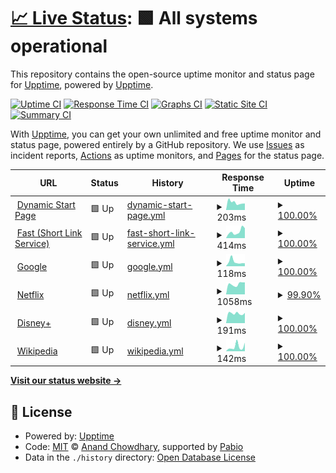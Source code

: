 # [📈 Live Status](https://status.felixmedia.xyz): <!--live status--> **🟩 All systems operational**

This repository contains the open-source uptime monitor and status page for [Upptime](https://upptime.js.org), powered by [Upptime](https://github.com/upptime/upptime).

[![Uptime CI](https://github.com/felixlammers/uptime-monitor/workflows/Uptime%20CI/badge.svg)](https://github.com/felixlammers/uptime-monitor/actions?query=workflow%3A%22Uptime+CI%22)
[![Response Time CI](https://github.com/felixlammers/uptime-monitor/workflows/Response%20Time%20CI/badge.svg)](https://github.com/felixlammers/uptime-monitor/actions?query=workflow%3A%22Response+Time+CI%22)
[![Graphs CI](https://github.com/felixlammers/uptime-monitor/workflows/Graphs%20CI/badge.svg)](https://github.com/felixlammers/uptime-monitor/actions?query=workflow%3A%22Graphs+CI%22)
[![Static Site CI](https://github.com/felixlammers/uptime-monitor/workflows/Static%20Site%20CI/badge.svg)](https://github.com/felixlammers/uptime-monitor/actions?query=workflow%3A%22Static+Site+CI%22)
[![Summary CI](https://github.com/felixlammers/uptime-monitor/workflows/Summary%20CI/badge.svg)](https://github.com/felixlammers/uptime-monitor/actions?query=workflow%3A%22Summary+CI%22)

With [Upptime](https://upptime.js.org), you can get your own unlimited and free uptime monitor and status page, powered entirely by a GitHub repository. We use [Issues](https://github.com/upptime/upptime/issues) as incident reports, [Actions](https://github.com/felixlammers/uptime-monitor/actions) as uptime monitors, and [Pages](https://status.felixmedia.xyz) for the status page.

<!--start: status pages-->
<!-- This summary is generated by Upptime (https://github.com/upptime/upptime) -->
<!-- Do not edit this manually, your changes will be overwritten -->
<!-- prettier-ignore -->
| URL | Status | History | Response Time | Uptime |
| --- | ------ | ------- | ------------- | ------ |
| <img alt="" src="https://start.felixmedia.xyz/images/icon.svg" height="13"> [Dynamic Start Page](start.felixmedia.xyz) | 🟩 Up | [dynamic-start-page.yml](https://github.com/felixlammers/uptime-monitor/commits/HEAD/history/dynamic-start-page.yml) | <details><summary><img alt="Response time graph" src="./graphs/dynamic-start-page/response-time-week.png" height="20"> 203ms</summary><br><a href="https://status.felixmedia.xyz/history/dynamic-start-page"><img alt="Response time 212" src="https://img.shields.io/endpoint?url=https%3A%2F%2Fraw.githubusercontent.com%2Ffelixlammers%2Fuptime-monitor%2FHEAD%2Fapi%2Fdynamic-start-page%2Fresponse-time.json"></a><br><a href="https://status.felixmedia.xyz/history/dynamic-start-page"><img alt="24-hour response time 179" src="https://img.shields.io/endpoint?url=https%3A%2F%2Fraw.githubusercontent.com%2Ffelixlammers%2Fuptime-monitor%2FHEAD%2Fapi%2Fdynamic-start-page%2Fresponse-time-day.json"></a><br><a href="https://status.felixmedia.xyz/history/dynamic-start-page"><img alt="7-day response time 203" src="https://img.shields.io/endpoint?url=https%3A%2F%2Fraw.githubusercontent.com%2Ffelixlammers%2Fuptime-monitor%2FHEAD%2Fapi%2Fdynamic-start-page%2Fresponse-time-week.json"></a><br><a href="https://status.felixmedia.xyz/history/dynamic-start-page"><img alt="30-day response time 258" src="https://img.shields.io/endpoint?url=https%3A%2F%2Fraw.githubusercontent.com%2Ffelixlammers%2Fuptime-monitor%2FHEAD%2Fapi%2Fdynamic-start-page%2Fresponse-time-month.json"></a><br><a href="https://status.felixmedia.xyz/history/dynamic-start-page"><img alt="1-year response time 212" src="https://img.shields.io/endpoint?url=https%3A%2F%2Fraw.githubusercontent.com%2Ffelixlammers%2Fuptime-monitor%2FHEAD%2Fapi%2Fdynamic-start-page%2Fresponse-time-year.json"></a></details> | <details><summary><a href="https://status.felixmedia.xyz/history/dynamic-start-page">100.00%</a></summary><a href="https://status.felixmedia.xyz/history/dynamic-start-page"><img alt="All-time uptime 99.09%" src="https://img.shields.io/endpoint?url=https%3A%2F%2Fraw.githubusercontent.com%2Ffelixlammers%2Fuptime-monitor%2FHEAD%2Fapi%2Fdynamic-start-page%2Fuptime.json"></a><br><a href="https://status.felixmedia.xyz/history/dynamic-start-page"><img alt="24-hour uptime 100.00%" src="https://img.shields.io/endpoint?url=https%3A%2F%2Fraw.githubusercontent.com%2Ffelixlammers%2Fuptime-monitor%2FHEAD%2Fapi%2Fdynamic-start-page%2Fuptime-day.json"></a><br><a href="https://status.felixmedia.xyz/history/dynamic-start-page"><img alt="7-day uptime 100.00%" src="https://img.shields.io/endpoint?url=https%3A%2F%2Fraw.githubusercontent.com%2Ffelixlammers%2Fuptime-monitor%2FHEAD%2Fapi%2Fdynamic-start-page%2Fuptime-week.json"></a><br><a href="https://status.felixmedia.xyz/history/dynamic-start-page"><img alt="30-day uptime 100.00%" src="https://img.shields.io/endpoint?url=https%3A%2F%2Fraw.githubusercontent.com%2Ffelixlammers%2Fuptime-monitor%2FHEAD%2Fapi%2Fdynamic-start-page%2Fuptime-month.json"></a><br><a href="https://status.felixmedia.xyz/history/dynamic-start-page"><img alt="1-year uptime 99.09%" src="https://img.shields.io/endpoint?url=https%3A%2F%2Fraw.githubusercontent.com%2Ffelixlammers%2Fuptime-monitor%2FHEAD%2Fapi%2Fdynamic-start-page%2Fuptime-year.json"></a></details>
| <img alt="" src="https://short.io/favicon.png" height="13"> [Fast (Short Link Service)](fast.felixmedia.xyz) | 🟩 Up | [fast-short-link-service.yml](https://github.com/felixlammers/uptime-monitor/commits/HEAD/history/fast-short-link-service.yml) | <details><summary><img alt="Response time graph" src="./graphs/fast-short-link-service/response-time-week.png" height="20"> 414ms</summary><br><a href="https://status.felixmedia.xyz/history/fast-short-link-service"><img alt="Response time 462" src="https://img.shields.io/endpoint?url=https%3A%2F%2Fraw.githubusercontent.com%2Ffelixlammers%2Fuptime-monitor%2FHEAD%2Fapi%2Ffast-short-link-service%2Fresponse-time.json"></a><br><a href="https://status.felixmedia.xyz/history/fast-short-link-service"><img alt="24-hour response time 623" src="https://img.shields.io/endpoint?url=https%3A%2F%2Fraw.githubusercontent.com%2Ffelixlammers%2Fuptime-monitor%2FHEAD%2Fapi%2Ffast-short-link-service%2Fresponse-time-day.json"></a><br><a href="https://status.felixmedia.xyz/history/fast-short-link-service"><img alt="7-day response time 414" src="https://img.shields.io/endpoint?url=https%3A%2F%2Fraw.githubusercontent.com%2Ffelixlammers%2Fuptime-monitor%2FHEAD%2Fapi%2Ffast-short-link-service%2Fresponse-time-week.json"></a><br><a href="https://status.felixmedia.xyz/history/fast-short-link-service"><img alt="30-day response time 489" src="https://img.shields.io/endpoint?url=https%3A%2F%2Fraw.githubusercontent.com%2Ffelixlammers%2Fuptime-monitor%2FHEAD%2Fapi%2Ffast-short-link-service%2Fresponse-time-month.json"></a><br><a href="https://status.felixmedia.xyz/history/fast-short-link-service"><img alt="1-year response time 462" src="https://img.shields.io/endpoint?url=https%3A%2F%2Fraw.githubusercontent.com%2Ffelixlammers%2Fuptime-monitor%2FHEAD%2Fapi%2Ffast-short-link-service%2Fresponse-time-year.json"></a></details> | <details><summary><a href="https://status.felixmedia.xyz/history/fast-short-link-service">100.00%</a></summary><a href="https://status.felixmedia.xyz/history/fast-short-link-service"><img alt="All-time uptime 99.87%" src="https://img.shields.io/endpoint?url=https%3A%2F%2Fraw.githubusercontent.com%2Ffelixlammers%2Fuptime-monitor%2FHEAD%2Fapi%2Ffast-short-link-service%2Fuptime.json"></a><br><a href="https://status.felixmedia.xyz/history/fast-short-link-service"><img alt="24-hour uptime 100.00%" src="https://img.shields.io/endpoint?url=https%3A%2F%2Fraw.githubusercontent.com%2Ffelixlammers%2Fuptime-monitor%2FHEAD%2Fapi%2Ffast-short-link-service%2Fuptime-day.json"></a><br><a href="https://status.felixmedia.xyz/history/fast-short-link-service"><img alt="7-day uptime 100.00%" src="https://img.shields.io/endpoint?url=https%3A%2F%2Fraw.githubusercontent.com%2Ffelixlammers%2Fuptime-monitor%2FHEAD%2Fapi%2Ffast-short-link-service%2Fuptime-week.json"></a><br><a href="https://status.felixmedia.xyz/history/fast-short-link-service"><img alt="30-day uptime 100.00%" src="https://img.shields.io/endpoint?url=https%3A%2F%2Fraw.githubusercontent.com%2Ffelixlammers%2Fuptime-monitor%2FHEAD%2Fapi%2Ffast-short-link-service%2Fuptime-month.json"></a><br><a href="https://status.felixmedia.xyz/history/fast-short-link-service"><img alt="1-year uptime 99.87%" src="https://img.shields.io/endpoint?url=https%3A%2F%2Fraw.githubusercontent.com%2Ffelixlammers%2Fuptime-monitor%2FHEAD%2Fapi%2Ffast-short-link-service%2Fuptime-year.json"></a></details>
| <img alt="" src="https://www.google.com/favicon.ico" height="13"> [Google](google.com) | 🟩 Up | [google.yml](https://github.com/felixlammers/uptime-monitor/commits/HEAD/history/google.yml) | <details><summary><img alt="Response time graph" src="./graphs/google/response-time-week.png" height="20"> 118ms</summary><br><a href="https://status.felixmedia.xyz/history/google"><img alt="Response time 144" src="https://img.shields.io/endpoint?url=https%3A%2F%2Fraw.githubusercontent.com%2Ffelixlammers%2Fuptime-monitor%2FHEAD%2Fapi%2Fgoogle%2Fresponse-time.json"></a><br><a href="https://status.felixmedia.xyz/history/google"><img alt="24-hour response time 78" src="https://img.shields.io/endpoint?url=https%3A%2F%2Fraw.githubusercontent.com%2Ffelixlammers%2Fuptime-monitor%2FHEAD%2Fapi%2Fgoogle%2Fresponse-time-day.json"></a><br><a href="https://status.felixmedia.xyz/history/google"><img alt="7-day response time 118" src="https://img.shields.io/endpoint?url=https%3A%2F%2Fraw.githubusercontent.com%2Ffelixlammers%2Fuptime-monitor%2FHEAD%2Fapi%2Fgoogle%2Fresponse-time-week.json"></a><br><a href="https://status.felixmedia.xyz/history/google"><img alt="30-day response time 173" src="https://img.shields.io/endpoint?url=https%3A%2F%2Fraw.githubusercontent.com%2Ffelixlammers%2Fuptime-monitor%2FHEAD%2Fapi%2Fgoogle%2Fresponse-time-month.json"></a><br><a href="https://status.felixmedia.xyz/history/google"><img alt="1-year response time 134" src="https://img.shields.io/endpoint?url=https%3A%2F%2Fraw.githubusercontent.com%2Ffelixlammers%2Fuptime-monitor%2FHEAD%2Fapi%2Fgoogle%2Fresponse-time-year.json"></a></details> | <details><summary><a href="https://status.felixmedia.xyz/history/google">100.00%</a></summary><a href="https://status.felixmedia.xyz/history/google"><img alt="All-time uptime 100.00%" src="https://img.shields.io/endpoint?url=https%3A%2F%2Fraw.githubusercontent.com%2Ffelixlammers%2Fuptime-monitor%2FHEAD%2Fapi%2Fgoogle%2Fuptime.json"></a><br><a href="https://status.felixmedia.xyz/history/google"><img alt="24-hour uptime 100.00%" src="https://img.shields.io/endpoint?url=https%3A%2F%2Fraw.githubusercontent.com%2Ffelixlammers%2Fuptime-monitor%2FHEAD%2Fapi%2Fgoogle%2Fuptime-day.json"></a><br><a href="https://status.felixmedia.xyz/history/google"><img alt="7-day uptime 100.00%" src="https://img.shields.io/endpoint?url=https%3A%2F%2Fraw.githubusercontent.com%2Ffelixlammers%2Fuptime-monitor%2FHEAD%2Fapi%2Fgoogle%2Fuptime-week.json"></a><br><a href="https://status.felixmedia.xyz/history/google"><img alt="30-day uptime 100.00%" src="https://img.shields.io/endpoint?url=https%3A%2F%2Fraw.githubusercontent.com%2Ffelixlammers%2Fuptime-monitor%2FHEAD%2Fapi%2Fgoogle%2Fuptime-month.json"></a><br><a href="https://status.felixmedia.xyz/history/google"><img alt="1-year uptime 99.99%" src="https://img.shields.io/endpoint?url=https%3A%2F%2Fraw.githubusercontent.com%2Ffelixlammers%2Fuptime-monitor%2FHEAD%2Fapi%2Fgoogle%2Fuptime-year.json"></a></details>
| <img alt="" src="https://www.netflix.com/favicon.ico" height="13"> [Netflix](netflix.com) | 🟩 Up | [netflix.yml](https://github.com/felixlammers/uptime-monitor/commits/HEAD/history/netflix.yml) | <details><summary><img alt="Response time graph" src="./graphs/netflix/response-time-week.png" height="20"> 1058ms</summary><br><a href="https://status.felixmedia.xyz/history/netflix"><img alt="Response time 1061" src="https://img.shields.io/endpoint?url=https%3A%2F%2Fraw.githubusercontent.com%2Ffelixlammers%2Fuptime-monitor%2FHEAD%2Fapi%2Fnetflix%2Fresponse-time.json"></a><br><a href="https://status.felixmedia.xyz/history/netflix"><img alt="24-hour response time 953" src="https://img.shields.io/endpoint?url=https%3A%2F%2Fraw.githubusercontent.com%2Ffelixlammers%2Fuptime-monitor%2FHEAD%2Fapi%2Fnetflix%2Fresponse-time-day.json"></a><br><a href="https://status.felixmedia.xyz/history/netflix"><img alt="7-day response time 1058" src="https://img.shields.io/endpoint?url=https%3A%2F%2Fraw.githubusercontent.com%2Ffelixlammers%2Fuptime-monitor%2FHEAD%2Fapi%2Fnetflix%2Fresponse-time-week.json"></a><br><a href="https://status.felixmedia.xyz/history/netflix"><img alt="30-day response time 1198" src="https://img.shields.io/endpoint?url=https%3A%2F%2Fraw.githubusercontent.com%2Ffelixlammers%2Fuptime-monitor%2FHEAD%2Fapi%2Fnetflix%2Fresponse-time-month.json"></a><br><a href="https://status.felixmedia.xyz/history/netflix"><img alt="1-year response time 1082" src="https://img.shields.io/endpoint?url=https%3A%2F%2Fraw.githubusercontent.com%2Ffelixlammers%2Fuptime-monitor%2FHEAD%2Fapi%2Fnetflix%2Fresponse-time-year.json"></a></details> | <details><summary><a href="https://status.felixmedia.xyz/history/netflix">99.90%</a></summary><a href="https://status.felixmedia.xyz/history/netflix"><img alt="All-time uptime 100.00%" src="https://img.shields.io/endpoint?url=https%3A%2F%2Fraw.githubusercontent.com%2Ffelixlammers%2Fuptime-monitor%2FHEAD%2Fapi%2Fnetflix%2Fuptime.json"></a><br><a href="https://status.felixmedia.xyz/history/netflix"><img alt="24-hour uptime 99.29%" src="https://img.shields.io/endpoint?url=https%3A%2F%2Fraw.githubusercontent.com%2Ffelixlammers%2Fuptime-monitor%2FHEAD%2Fapi%2Fnetflix%2Fuptime-day.json"></a><br><a href="https://status.felixmedia.xyz/history/netflix"><img alt="7-day uptime 99.90%" src="https://img.shields.io/endpoint?url=https%3A%2F%2Fraw.githubusercontent.com%2Ffelixlammers%2Fuptime-monitor%2FHEAD%2Fapi%2Fnetflix%2Fuptime-week.json"></a><br><a href="https://status.felixmedia.xyz/history/netflix"><img alt="30-day uptime 99.98%" src="https://img.shields.io/endpoint?url=https%3A%2F%2Fraw.githubusercontent.com%2Ffelixlammers%2Fuptime-monitor%2FHEAD%2Fapi%2Fnetflix%2Fuptime-month.json"></a><br><a href="https://status.felixmedia.xyz/history/netflix"><img alt="1-year uptime 100.00%" src="https://img.shields.io/endpoint?url=https%3A%2F%2Fraw.githubusercontent.com%2Ffelixlammers%2Fuptime-monitor%2FHEAD%2Fapi%2Fnetflix%2Fuptime-year.json"></a></details>
| <img alt="" src="https://www.disneyplus.com/favicon.ico" height="13"> [Disney+](disneyplus.com) | 🟩 Up | [disney.yml](https://github.com/felixlammers/uptime-monitor/commits/HEAD/history/disney.yml) | <details><summary><img alt="Response time graph" src="./graphs/disney/response-time-week.png" height="20"> 191ms</summary><br><a href="https://status.felixmedia.xyz/history/disney"><img alt="Response time 571" src="https://img.shields.io/endpoint?url=https%3A%2F%2Fraw.githubusercontent.com%2Ffelixlammers%2Fuptime-monitor%2FHEAD%2Fapi%2Fdisney%2Fresponse-time.json"></a><br><a href="https://status.felixmedia.xyz/history/disney"><img alt="24-hour response time 202" src="https://img.shields.io/endpoint?url=https%3A%2F%2Fraw.githubusercontent.com%2Ffelixlammers%2Fuptime-monitor%2FHEAD%2Fapi%2Fdisney%2Fresponse-time-day.json"></a><br><a href="https://status.felixmedia.xyz/history/disney"><img alt="7-day response time 191" src="https://img.shields.io/endpoint?url=https%3A%2F%2Fraw.githubusercontent.com%2Ffelixlammers%2Fuptime-monitor%2FHEAD%2Fapi%2Fdisney%2Fresponse-time-week.json"></a><br><a href="https://status.felixmedia.xyz/history/disney"><img alt="30-day response time 222" src="https://img.shields.io/endpoint?url=https%3A%2F%2Fraw.githubusercontent.com%2Ffelixlammers%2Fuptime-monitor%2FHEAD%2Fapi%2Fdisney%2Fresponse-time-month.json"></a><br><a href="https://status.felixmedia.xyz/history/disney"><img alt="1-year response time 580" src="https://img.shields.io/endpoint?url=https%3A%2F%2Fraw.githubusercontent.com%2Ffelixlammers%2Fuptime-monitor%2FHEAD%2Fapi%2Fdisney%2Fresponse-time-year.json"></a></details> | <details><summary><a href="https://status.felixmedia.xyz/history/disney">100.00%</a></summary><a href="https://status.felixmedia.xyz/history/disney"><img alt="All-time uptime 100.00%" src="https://img.shields.io/endpoint?url=https%3A%2F%2Fraw.githubusercontent.com%2Ffelixlammers%2Fuptime-monitor%2FHEAD%2Fapi%2Fdisney%2Fuptime.json"></a><br><a href="https://status.felixmedia.xyz/history/disney"><img alt="24-hour uptime 100.00%" src="https://img.shields.io/endpoint?url=https%3A%2F%2Fraw.githubusercontent.com%2Ffelixlammers%2Fuptime-monitor%2FHEAD%2Fapi%2Fdisney%2Fuptime-day.json"></a><br><a href="https://status.felixmedia.xyz/history/disney"><img alt="7-day uptime 100.00%" src="https://img.shields.io/endpoint?url=https%3A%2F%2Fraw.githubusercontent.com%2Ffelixlammers%2Fuptime-monitor%2FHEAD%2Fapi%2Fdisney%2Fuptime-week.json"></a><br><a href="https://status.felixmedia.xyz/history/disney"><img alt="30-day uptime 100.00%" src="https://img.shields.io/endpoint?url=https%3A%2F%2Fraw.githubusercontent.com%2Ffelixlammers%2Fuptime-monitor%2FHEAD%2Fapi%2Fdisney%2Fuptime-month.json"></a><br><a href="https://status.felixmedia.xyz/history/disney"><img alt="1-year uptime 100.00%" src="https://img.shields.io/endpoint?url=https%3A%2F%2Fraw.githubusercontent.com%2Ffelixlammers%2Fuptime-monitor%2FHEAD%2Fapi%2Fdisney%2Fuptime-year.json"></a></details>
| <img alt="" src="https://www.wikipedia.org/favicon.ico" height="13"> [Wikipedia](en.wikipedia.org) | 🟩 Up | [wikipedia.yml](https://github.com/felixlammers/uptime-monitor/commits/HEAD/history/wikipedia.yml) | <details><summary><img alt="Response time graph" src="./graphs/wikipedia/response-time-week.png" height="20"> 142ms</summary><br><a href="https://status.felixmedia.xyz/history/wikipedia"><img alt="Response time 247" src="https://img.shields.io/endpoint?url=https%3A%2F%2Fraw.githubusercontent.com%2Ffelixlammers%2Fuptime-monitor%2FHEAD%2Fapi%2Fwikipedia%2Fresponse-time.json"></a><br><a href="https://status.felixmedia.xyz/history/wikipedia"><img alt="24-hour response time 266" src="https://img.shields.io/endpoint?url=https%3A%2F%2Fraw.githubusercontent.com%2Ffelixlammers%2Fuptime-monitor%2FHEAD%2Fapi%2Fwikipedia%2Fresponse-time-day.json"></a><br><a href="https://status.felixmedia.xyz/history/wikipedia"><img alt="7-day response time 142" src="https://img.shields.io/endpoint?url=https%3A%2F%2Fraw.githubusercontent.com%2Ffelixlammers%2Fuptime-monitor%2FHEAD%2Fapi%2Fwikipedia%2Fresponse-time-week.json"></a><br><a href="https://status.felixmedia.xyz/history/wikipedia"><img alt="30-day response time 146" src="https://img.shields.io/endpoint?url=https%3A%2F%2Fraw.githubusercontent.com%2Ffelixlammers%2Fuptime-monitor%2FHEAD%2Fapi%2Fwikipedia%2Fresponse-time-month.json"></a><br><a href="https://status.felixmedia.xyz/history/wikipedia"><img alt="1-year response time 250" src="https://img.shields.io/endpoint?url=https%3A%2F%2Fraw.githubusercontent.com%2Ffelixlammers%2Fuptime-monitor%2FHEAD%2Fapi%2Fwikipedia%2Fresponse-time-year.json"></a></details> | <details><summary><a href="https://status.felixmedia.xyz/history/wikipedia">100.00%</a></summary><a href="https://status.felixmedia.xyz/history/wikipedia"><img alt="All-time uptime 100.00%" src="https://img.shields.io/endpoint?url=https%3A%2F%2Fraw.githubusercontent.com%2Ffelixlammers%2Fuptime-monitor%2FHEAD%2Fapi%2Fwikipedia%2Fuptime.json"></a><br><a href="https://status.felixmedia.xyz/history/wikipedia"><img alt="24-hour uptime 100.00%" src="https://img.shields.io/endpoint?url=https%3A%2F%2Fraw.githubusercontent.com%2Ffelixlammers%2Fuptime-monitor%2FHEAD%2Fapi%2Fwikipedia%2Fuptime-day.json"></a><br><a href="https://status.felixmedia.xyz/history/wikipedia"><img alt="7-day uptime 100.00%" src="https://img.shields.io/endpoint?url=https%3A%2F%2Fraw.githubusercontent.com%2Ffelixlammers%2Fuptime-monitor%2FHEAD%2Fapi%2Fwikipedia%2Fuptime-week.json"></a><br><a href="https://status.felixmedia.xyz/history/wikipedia"><img alt="30-day uptime 100.00%" src="https://img.shields.io/endpoint?url=https%3A%2F%2Fraw.githubusercontent.com%2Ffelixlammers%2Fuptime-monitor%2FHEAD%2Fapi%2Fwikipedia%2Fuptime-month.json"></a><br><a href="https://status.felixmedia.xyz/history/wikipedia"><img alt="1-year uptime 100.00%" src="https://img.shields.io/endpoint?url=https%3A%2F%2Fraw.githubusercontent.com%2Ffelixlammers%2Fuptime-monitor%2FHEAD%2Fapi%2Fwikipedia%2Fuptime-year.json"></a></details>

<!--end: status pages-->

[**Visit our status website →**](https://status.felixmedia.xyz)

## 📄 License

- Powered by: [Upptime](https://github.com/upptime/upptime)
- Code: [MIT](./LICENSE) © [Anand Chowdhary](https://anandchowdhary.com), supported by [Pabio](https://pabio.com)
- Data in the `./history` directory: [Open Database License](https://opendatacommons.org/licenses/odbl/1-0/)
